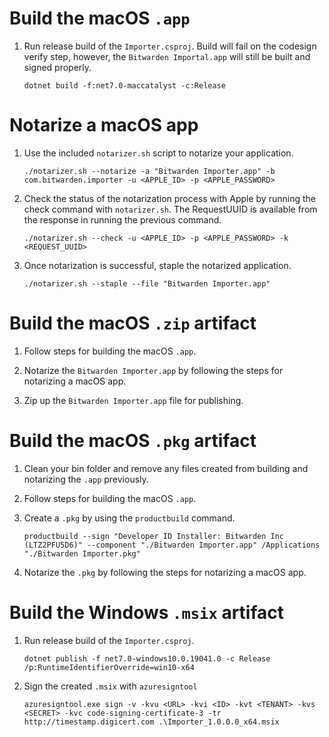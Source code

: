 # Build the macOS `.app`

1. Run release build of the `Importer.csproj`. Build will fail on the codesign verify step, however, the `Bitwarden Importal.app` will still be built and signed properly.
   ```
   dotnet build -f:net7.0-maccatalyst -c:Release
   ```

# Notarize a macOS app

1. Use the included `notarizer.sh` script to notarize your application.
   ```
   ./notarizer.sh --notarize -a "Bitwarden Importer.app" -b com.bitwarden.importer -u <APPLE_ID> -p <APPLE_PASSWORD>
   ```

2. Check the status of the notarization process with Apple by running the check command with `notarizer.sh`. The RequestUUID is available from the response in running the previous command.
   ```
   ./notarizer.sh --check -u <APPLE_ID> -p <APPLE_PASSWORD> -k <REQUEST_UUID>
   ```

3. Once notarization is successful, staple the notarized application.
   ```
   ./notarizer.sh --staple --file "Bitwarden Importer.app"
   ```

# Build the macOS `.zip` artifact

1. Follow steps for building the macOS `.app`.

2. Notarize the `Bitwarden Importer.app` by following the steps for notarizing a macOS app.

3. Zip up the `Bitwarden Importer.app` file for publishing.

# Build the macOS `.pkg` artifact

1. Clean your bin folder and remove any files created from building and notarizing the `.app` previously.

2. Follow steps for building the macOS `.app`.

3. Create a `.pkg` by using the `productbuild` command.
   ```
   productbuild --sign "Developer ID Installer: Bitwarden Inc (LTZ2PFU5D6)" --component "./Bitwarden Importer.app" /Applications "./Bitwarden Importer.pkg"
   ```

4. Notarize the `.pkg` by following the steps for notarizing a macOS app.

# Build the Windows `.msix` artifact

1. Run release build of the `Importer.csproj`.
   ```
   dotnet publish -f net7.0-windows10.0.19041.0 -c Release /p:RuntimeIdentifierOverride=win10-x64
   ```

2. Sign the created `.msix` with `azuresigntool`
   ```
   azuresigntool.exe sign -v -kvu <URL> -kvi <ID> -kvt <TENANT> -kvs <SECRET> -kvc code-signing-certificate-3 -tr http://timestamp.digicert.com .\Importer_1.0.0.0_x64.msix
   ```
